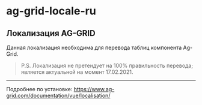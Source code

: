 # ag-grid-locale-ru
## Локализация AG-GRID 
Данная локализация необходима для перевода таблиц компонента Ag-Grid.
> P.S. Локализация не претендует на 100% правильность перевода; является актуальной на момент 17.02.2021.
---
Подробнее по установке: https://www.ag-grid.com/documentation/vue/localisation/

